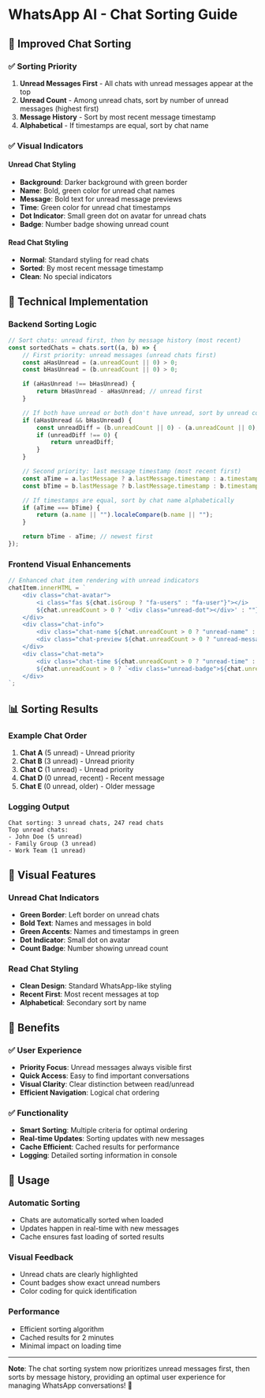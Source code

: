 # WhatsApp AI - Chat Sorting Guide

## 🎯 **Improved Chat Sorting**

### ✅ **Sorting Priority**

1. **Unread Messages First** - All chats with unread messages appear at the top
2. **Unread Count** - Among unread chats, sort by number of unread messages (highest first)
3. **Message History** - Sort by most recent message timestamp
4. **Alphabetical** - If timestamps are equal, sort by chat name

### ✅ **Visual Indicators**

#### **Unread Chat Styling**

- **Background**: Darker background with green border
- **Name**: Bold, green color for unread chat names
- **Message**: Bold text for unread message previews
- **Time**: Green color for unread chat timestamps
- **Dot Indicator**: Small green dot on avatar for unread chats
- **Badge**: Number badge showing unread count

#### **Read Chat Styling**

- **Normal**: Standard styling for read chats
- **Sorted**: By most recent message timestamp
- **Clean**: No special indicators

## 🔧 **Technical Implementation**

### **Backend Sorting Logic**

```javascript
// Sort chats: unread first, then by message history (most recent)
const sortedChats = chats.sort((a, b) => {
    // First priority: unread messages (unread chats first)
    const aHasUnread = (a.unreadCount || 0) > 0;
    const bHasUnread = (b.unreadCount || 0) > 0;

    if (aHasUnread !== bHasUnread) {
        return bHasUnread - aHasUnread; // unread first
    }

    // If both have unread or both don't have unread, sort by unread count
    if (aHasUnread && bHasUnread) {
        const unreadDiff = (b.unreadCount || 0) - (a.unreadCount || 0);
        if (unreadDiff !== 0) {
            return unreadDiff;
        }
    }

    // Second priority: last message timestamp (most recent first)
    const aTime = a.lastMessage ? a.lastMessage.timestamp : a.timestamp || 0;
    const bTime = b.lastMessage ? b.lastMessage.timestamp : b.timestamp || 0;

    // If timestamps are equal, sort by chat name alphabetically
    if (aTime === bTime) {
        return (a.name || "").localeCompare(b.name || "");
    }

    return bTime - aTime; // newest first
});
```

### **Frontend Visual Enhancements**

```javascript
// Enhanced chat item rendering with unread indicators
chatItem.innerHTML = `
    <div class="chat-avatar">
        <i class="fas ${chat.isGroup ? "fa-users" : "fa-user"}"></i>
        ${chat.unreadCount > 0 ? '<div class="unread-dot"></div>' : ""}
    </div>
    <div class="chat-info">
        <div class="chat-name ${chat.unreadCount > 0 ? "unread-name" : ""}">${chat.name || "Unknown"}</div>
        <div class="chat-preview ${chat.unreadCount > 0 ? "unread-message" : ""}">${messagePreview}</div>
    </div>
    <div class="chat-meta">
        <div class="chat-time ${chat.unreadCount > 0 ? "unread-time" : ""}">${formattedTime}</div>
        ${chat.unreadCount > 0 ? `<div class="unread-badge">${chat.unreadCount}</div>` : ""}
    </div>
`;
```

## 📊 **Sorting Results**

### **Example Chat Order**

1. **Chat A** (5 unread) - Unread priority
2. **Chat B** (3 unread) - Unread priority
3. **Chat C** (1 unread) - Unread priority
4. **Chat D** (0 unread, recent) - Recent message
5. **Chat E** (0 unread, older) - Older message

### **Logging Output**

```
Chat sorting: 3 unread chats, 247 read chats
Top unread chats:
- John Doe (5 unread)
- Family Group (3 unread)
- Work Team (1 unread)
```

## 🎨 **Visual Features**

### **Unread Chat Indicators**

- **Green Border**: Left border on unread chats
- **Bold Text**: Names and messages in bold
- **Green Accents**: Names and timestamps in green
- **Dot Indicator**: Small dot on avatar
- **Count Badge**: Number showing unread count

### **Read Chat Styling**

- **Clean Design**: Standard WhatsApp-like styling
- **Recent First**: Most recent messages at top
- **Alphabetical**: Secondary sort by name

## 🚀 **Benefits**

### **✅ User Experience**

- **Priority Focus**: Unread messages always visible first
- **Quick Access**: Easy to find important conversations
- **Visual Clarity**: Clear distinction between read/unread
- **Efficient Navigation**: Logical chat ordering

### **✅ Functionality**

- **Smart Sorting**: Multiple criteria for optimal ordering
- **Real-time Updates**: Sorting updates with new messages
- **Cache Efficient**: Cached results for performance
- **Logging**: Detailed sorting information in console

## 📱 **Usage**

### **Automatic Sorting**

- Chats are automatically sorted when loaded
- Updates happen in real-time with new messages
- Cache ensures fast loading of sorted results

### **Visual Feedback**

- Unread chats are clearly highlighted
- Count badges show exact unread numbers
- Color coding for quick identification

### **Performance**

- Efficient sorting algorithm
- Cached results for 2 minutes
- Minimal impact on loading time

---

**Note**: The chat sorting system now prioritizes unread messages first, then sorts by message history, providing an optimal user experience for managing WhatsApp conversations! 🎉
